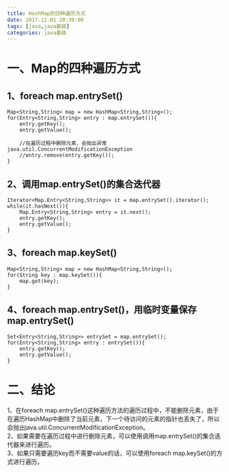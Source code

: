 ```yaml
---
title: HashMap的四种遍历方式  
date: 2017-12-01 20:39:00  
tags: [java,java基础]    
categories: java基础  
---
```

# 一、Map的四种遍历方式
## 1、foreach map.entrySet()
```
Map<String,String> map = new HashMap<String,String>();
for(Entry<String,String> entry : map.entrySet()){
    entry.getKey();
    entry.getValue();
    
    //在遍历过程中删除元素，会抛出异常java.util.ConcurrentModificationException
    //entry.remove(entry.getKey());
}
```
## 2、调用map.entrySet()的集合迭代器
```
Iterator<Map.Entry<String,String>> it = map.entrySet().iterator();
while(it.hasNext()){
    Map.Entry<String,String> entry = it.next();
    entry.getKey();
    entry.getValue();
}
```
## 3、foreach map.keySet()
```
Map<String,String> map = new HashMap<String,String>();
for(String key : map.keySet()){
    map.get(key);
}
```
## 4、foreach map.entrySet()，用临时变量保存map.entrySet()
```
Set<Entry<String,String>> entrySet = map.entrySet();
for(Entry<String,String> entry : entrySet()){
    entry.getKey();
    entry.getValue();
}
```
# 二、结论
1、在foreach map.entrySet()这种遍历方法的遍历过程中，不能删除元素，由于在遍历HashMap中删除了当前元素，下一个待访问的元素的指针也丢失了，所以会抛出java.util.ConcurrentModificationException。  
2、如果需要在遍历过程中进行删除元素，可以使用调用map.entrySet()的集合迭代器来进行遍历。  
3、如果只需要遍历key而不需要value的话，可以使用foreach map.keySet()的方式进行遍历。